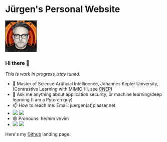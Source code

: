 # Jürgen's Personal Website
<img src="portrait-juergen-plasser.jpg" width=100px/>

### Hi there 👋
_This is work in progress, stay tuned._

- 🔭 Master of Science Artificial Intelligence, Johannes Kepler University, (Contrastive Learning with MIMIC-III, see [CNEP](https://github.com/jplasser/CNEP))
- 💬 Ask me anything about application security, or machine learning/deep learning (I am a Pytorch guy)
- 📫 How to reach me: Email: juergen(at)plasser.net,
- [<img src="https://img.shields.io/badge/linkedin-%230077B5.svg?&style=for-the-badge&logo=linkedin&logoColor=white" />](https://www.linkedin.com/in/juergenplasser/) [<img src="https://img.shields.io/badge/twitter-%230077B5.svg?&style=for-the-badge&logo=twitter&logoColor=white" />](https://www.twitter.com/__thetaphipsi/)
- 😄 Pronouns: he/him vi/vim
- [<img src="https://img.shields.io/badge/pytorch-78268A?style=for-the-badge&logo=pytorch" />](https://pytorch.org) [<img src="https://img.shields.io/badge/python-20435F?style=for-the-badge&logo=python" />](https://www.python.org)

Here's my [Github](https://github.com/jplasser) landing page.

<!--
**jplasser/jplasser** is a ✨ _special_ ✨ repository because its `README.md` (this file) appears on your GitHub profile.

Here are some ideas to get you started:

- 🔭 I’m currently working on ...
- 🌱 I’m currently learning ...
- 👯 I’m looking to collaborate on ...
- 🤔 I’m looking for help with ...
- 💬 Ask me about ...
- 📫 How to reach me: ...
- 😄 Pronouns: ...
- ⚡ Fun fact: ...
-->
